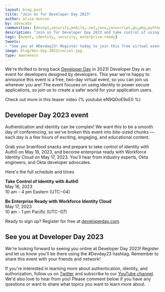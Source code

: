 ```yaml
---
layout: blog_post
title: "Join Us for Developer Day 2023"
author: alisa-duncan
by: advocate
communities: [devops,security,mobile,.net,java,javascript,go,php,python,ruby]
description: "Join us for Developer Day 2023 and take control of using identity to create secure applications in any technology."
tags: [event, identity, security, enterprise-ready]
tweets:
- "See you at #Devday23! Register today to join this free virtual event to build secure applications!"
image: blog/dev-day-2023/social.jpg
type: awareness
---
```


We're thrilled to bring back [Developer Day](https://developerday.com/) in 2023! Developer Day is an event for developers designed by developers. This year we're happy to announce this event is a free, two-day virtual event, so you can join us wherever you are! The event focuses on using identity to power secure applications, so join us to create a safer world for your application users.

Check out more in this teaser video
{% youtube eN9QDoE9xE0 %}

## Developer Day 2023 event

Authentication and identity can be complex! We want this to be a smooth day of conferencing, so we've broken this event into bite-sized chunks — each day is a few hours of exciting, engaging, and educational content.

Grab your brainfood snacks and prepare to take control of identity with Auth0 on May 16, 2023, and become enterprise ready with Workforce Identity Cloud on May 17, 2023. You'll hear from industry experts, Okta engineers, and Okta developer advocates.

Here's the full schedule and times

**Take Control of Identity with Auth0** <br/>
May 16, 2023 <br/>
10 am - 4 pm Eastern (UTC−04)

**Be Enterprise Ready with Workforce Identity Cloud**<br/>
May 17, 2023<br/>
10 am - 1 pm Pacific (UTC−07)


Ready to sign up? Register for free at [developerday.com](https://developerday.com/).

## See you at Developer Day 2023

We're looking forward to seeing you online at Developer Day 2023! Register and let us know you'll be there using the #Devday23 hashtag. Remember to share this event with your friends and network!

If you're interested in learning more about authentication, identity, and authorization, follow us on [Twitter](https://twitter.com/oktadev) and subscribe to our [YouTube channel](https://www.youtube.com/c/OktaDev/). We'd also love to hear from you! Please comment below if you have any questions or want to share what topics you want to learn more about.
